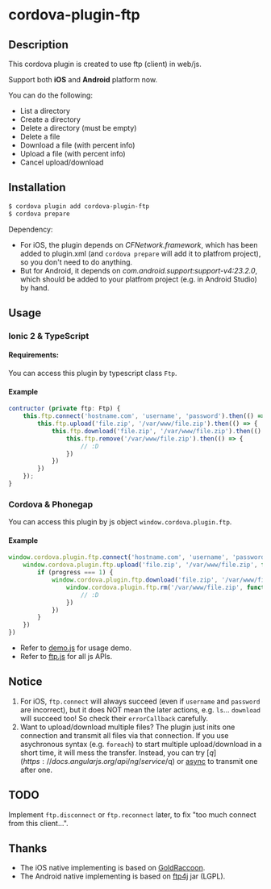 # cordova-plugin-ftp

## Description

This cordova plugin is created to use ftp (client) in web/js.

Support both **iOS** and **Android** platform now.

You can do the following:

- List a directory
- Create a directory
- Delete a directory (must be empty)
- Delete a file
- Download a file (with percent info)
- Upload a file (with percent info)
- Cancel upload/download

## Installation

```sh
$ cordova plugin add cordova-plugin-ftp
$ cordova prepare
```

Dependency:

- For iOS, the plugin depends on *CFNetwork.framework*, which has been added to plugin.xml (and `cordova prepare` will add it to platfrom project), so you don't need to do anything.
- But for Android, it depends on *com.android.support:support-v4:23.2.0*, which should be added to your platfrom project (e.g. in Android Studio) by hand.

## Usage
### Ionic 2 & TypeScript
#### Requirements:

You can access this plugin by typescript class `Ftp`.
#### Example
```typescript
contructor (private ftp: Ftp) {
    this.ftp.connect('hostname.com', 'username', 'password').then(() => {
        this.ftp.upload('file.zip', '/var/www/file.zip').then(() => {
            this.ftp.download('file.zip', '/var/www/file.zip').then(() => {
                this.ftp.remove('/var/www/file.zip').then(() => {
                    // :D
                })
            })
        })
    });
}
```
### Cordova & Phonegap
You can access this plugin by js object `window.cordova.plugin.ftp`.

#### Example
```javascript
window.cordova.plugin.ftp.connect('hostname.com', 'username', 'password', function () {
    window.cordova.plugin.ftp.upload('file.zip', '/var/www/file.zip', function (progress) {
        if (progress === 1) {
            window.cordova.plugin.ftp.download('file.zip', '/var/www/file.zip', function() {
                window.cordova.plugin.ftp.rm('/var/www/file.zip', function() {
                    // :D
                })
            })
        }
    })
})
```
- Refer to [demo.js](./demo.js) for usage demo.
- Refer to [ftp.js](./www/ftp.js) for all js APIs.

## Notice

1. For iOS, `ftp.connect` will always succeed (even if `username` and `password` are incorrect), but it does NOT mean the later actions, e.g. `ls`... `download` will succeed too! So check their `errorCallback` carefully.
2. Want to upload/download multiple files? The plugin just inits one connection and transmit all files via that connection. If you use asychronous syntax (e.g. `foreach`) to start multiple upload/download in a short time, it will mess the transfer. Instead, you can try [$q](https://docs.angularjs.org/api/ng/service/$q) or [async](https://github.com/caolan/async) to transmit one after one.

## TODO

Implement `ftp.disconnect` or `ftp.reconnect` later, to fix "too much connect from this client...".

## Thanks

- The iOS native implementing is based on [GoldRaccoon](https://github.com/albertodebortoli/GoldRaccoon).
- The Android native implementing is based on [ftp4j](http://www.sauronsoftware.it/projects/ftp4j/) jar (LGPL).

